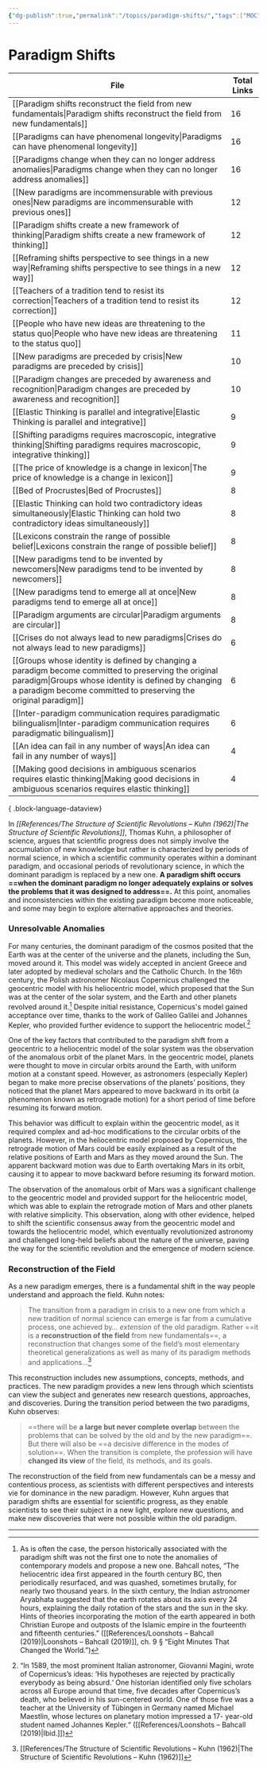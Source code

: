 ```yaml
---
{"dg-publish":true,"permalink":"/topics/paradigm-shifts/","tags":["MOC"]}
---
```


# Paradigm Shifts

| File                                                                                                                                                                                                                              | Total Links |
| --------------------------------------------------------------------------------------------------------------------------------------------------------------------------------------------------------------------------------- | ----------- |
| [[Paradigm shifts reconstruct the field from new fundamentals\|Paradigm shifts reconstruct the field from new fundamentals]]                                                                                                   | 16          |
| [[Paradigms can have phenomenal longevity\|Paradigms can have phenomenal longevity]]                                                                                                                                           | 16          |
| [[Paradigms change when they can no longer address anomalies\|Paradigms change when they can no longer address anomalies]]                                                                                                     | 16          |
| [[New paradigms are incommensurable with previous ones\|New paradigms are incommensurable with previous ones]]                                                                                                                 | 12          |
| [[Paradigm shifts create a new framework of thinking\|Paradigm shifts create a new framework of thinking]]                                                                                                                     | 12          |
| [[Reframing shifts perspective to see things in a new way\|Reframing shifts perspective to see things in a new way]]                                                                                                           | 12          |
| [[Teachers of a tradition tend to resist its correction\|Teachers of a tradition tend to resist its correction]]                                                                                                               | 12          |
| [[People who have new ideas are threatening to the status quo\|People who have new ideas are threatening to the status quo]]                                                                                                   | 11          |
| [[New paradigms are preceded by crisis\|New paradigms are preceded by crisis]]                                                                                                                                                 | 10          |
| [[Paradigm changes are preceded by awareness and recognition\|Paradigm changes are preceded by awareness and recognition]]                                                                                                     | 10          |
| [[Elastic Thinking is parallel and integrative\|Elastic Thinking is parallel and integrative]]                                                                                                                                 | 9           |
| [[Shifting paradigms requires macroscopic, integrative thinking\|Shifting paradigms requires macroscopic, integrative thinking]]                                                                                               | 9           |
| [[The price of knowledge is a change in lexicon\|The price of knowledge is a change in lexicon]]                                                                                                                               | 9           |
| [[Bed of Procrustes\|Bed of Procrustes]]                                                                                                                                                                                       | 8           |
| [[Elastic Thinking can hold two contradictory ideas simultaneously\|Elastic Thinking can hold two contradictory ideas simultaneously]]                                                                                         | 8           |
| [[Lexicons constrain the range of possible belief\|Lexicons constrain the range of possible belief]]                                                                                                                           | 8           |
| [[New paradigms tend to be invented by newcomers\|New paradigms tend to be invented by newcomers]]                                                                                                                             | 8           |
| [[New paradigms tend to emerge all at once\|New paradigms tend to emerge all at once]]                                                                                                                                         | 8           |
| [[Paradigm arguments are circular\|Paradigm arguments are circular]]                                                                                                                                                           | 8           |
| [[Crises do not always lead to new paradigms\|Crises do not always lead to new paradigms]]                                                                                                                                     | 6           |
| [[Groups whose identity is defined by changing a paradigm become committed to preserving the original paradigm\|Groups whose identity is defined by changing a paradigm become committed to preserving the original paradigm]] | 6           |
| [[Inter-paradigm communication requires paradigmatic bilingualism\|Inter-paradigm communication requires paradigmatic bilingualism]]                                                                                           | 6           |
| [[An idea can fail in any number of ways\|An idea can fail in any number of ways]]                                                                                                                                             | 4           |
| [[Making good decisions in ambiguous scenarios requires elastic thinking\|Making good decisions in ambiguous scenarios requires elastic thinking]]                                                                             | 4           |

{ .block-language-dataview}


In *[[References/The Structure of Scientific Revolutions – Kuhn (1962)\|The Structure of Scientific Revolutions]]*, Thomas Kuhn, a philosopher of science, argues that scientific progress does not simply involve the accumulation of new knowledge but rather is characterized by periods of normal science, in which a scientific community operates within a dominant paradigm, and occasional periods of revolutionary science, in which the dominant paradigm is replaced by a new one. **A paradigm shift occurs ==when the dominant paradigm no longer adequately explains or solves the problems that it was designed to address==.** At this point, anomalies and inconsistencies within the existing paradigm become more noticeable, and some may begin to explore alternative approaches and theories.

### Unresolvable Anomalies

For many centuries, the dominant paradigm of the cosmos posited that the Earth was at the center of the universe and the planets, including the Sun, moved around it. This model was widely accepted in ancient Greece and later adopted by medieval scholars and the Catholic Church. In the 16th century, the Polish astronomer Nicolaus Copernicus challenged the geocentric model with his heliocentric model, which proposed that the Sun was at the center of the solar system, and the Earth and other planets revolved around it.[^1] Despite initial resistance, Copernicus's model gained acceptance over time, thanks to the work of Galileo Galilei and Johannes Kepler, who provided further evidence to support the heliocentric model.[^2] 

One of the key factors that contributed to the paradigm shift from a geocentric to a heliocentric model of the solar system was the observation of the anomalous orbit of the planet Mars. In the geocentric model, planets were thought to move in circular orbits around the Earth, with uniform motion at a constant speed. However, as astronomers (especially Kepler) began to make more precise observations of the planets’ positions, they noticed that the planet Mars appeared to move backward in its orbit (a phenomenon known as retrograde motion) for a short period of time before resuming its forward motion.

This behavior was difficult to explain within the geocentric model, as it required complex and ad-hoc modifications to the circular orbits of the planets. However, in the heliocentric model proposed by Copernicus, the retrograde motion of Mars could be easily explained as a result of the relative positions of Earth and Mars as they moved around the Sun. The apparent backward motion was due to Earth overtaking Mars in its orbit, causing it to appear to move backward before resuming its forward motion.

The observation of the anomalous orbit of Mars was a significant challenge to the geocentric model and provided support for the heliocentric model, which was able to explain the retrograde motion of Mars and other planets with relative simplicity. This observation, along with other evidence, helped to shift the scientific consensus away from the geocentric model and towards the heliocentric model, which eventually revolutionized astronomy and challenged long-held beliefs about the nature of the universe, paving the way for the scientific revolution and the emergence of modern science.

### Reconstruction of the Field

As a new paradigm emerges, there is a fundamental shift in the way people understand and approach the field. Kuhn notes:

> The transition from a paradigm in crisis to a new one from which a new tradition of normal science can emerge is far from a cumulative process, one achieved by… _extension_ of the old paradigm. Rather ==it is a **reconstruction of the field** from new fundamentals==, a reconstruction that changes some of the field’s most elementary theoretical generalizations as well as many of its paradigm methods and applications…[^3]

This reconstruction includes new assumptions, concepts, methods, and practices. The new paradigm provides a new lens through which scientists can view the subject and generates new research questions, approaches, and discoveries. During the transition period between the two paradigms, Kuhn observes:

> ==there will be **a large but never complete overlap** between the problems that can be solved by the old and by the new paradigm==. But there will also be ==a decisive difference in the modes of solution==. When the transition is complete, the profession will have **changed its view** of the field, its methods, and its goals.

The reconstruction of the field from new fundamentals can be a messy and contentious process, as scientists with different perspectives and interests vie for dominance in the new paradigm. However, Kuhn argues that paradigm shifts are essential for scientific progress, as they enable scientists to see their subject in a new light, explore new questions, and make new discoveries that were not possible within the old paradigm.

---

[^1]: As is often the case, the person historically associated with the paradigm shift was not the first one to note the anomalies of contemporary models and propose a new one. Bahcall notes, “The heliocentric idea first appeared in the fourth century BC, then periodically resurfaced, and was quashed, sometimes brutally, for nearly two thousand years. In the sixth century, the Indian astronomer Aryabhata suggested that the earth rotates about its axis every 24 hours, explaining the daily rotation of the stars and the sun in the sky. Hints of theories incorporating the motion of the earth appeared in both Christian Europe and outposts of the Islamic empire in the fourteenth and fifteenth centuries.” ([[References/Loonshots – Bahcall (2019)\|Loonshots – Bahcall (2019)]], ch. 9 § “Eight Minutes That Changed the World.”)
[^2]: “In 1589, the most prominent Italian astronomer, Giovanni Magini, wrote of Copernicus’s ideas: ‘His hypotheses are rejected by practically everybody as being absurd.‘ One historian identified only five scholars across all Europe around that time, five decades after Copernicus’s death, who believed in his sun-centered world. One of those five was a teacher at the University of Tübingen in Germany named Michael Maestlin, whose lectures on planetary motion impressed a 17- year-old student named Johannes Kepler.“ ([[References/Loonshots – Bahcall (2019)\|Ibid.]])
[^3]: [[References/The Structure of Scientific Revolutions – Kuhn (1962)\|The Structure of Scientific Revolutions – Kuhn (1962)]]